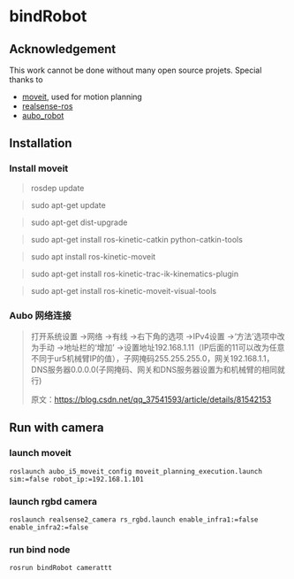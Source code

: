# bindRobot

## Acknowledgement

This work cannot be done without many open source projets. Special thanks to

- [moveit](https://github.com/ros-planning/moveit), used for motion planning
- [realsense-ros](https://github.com/IntelRealSense/realsense-ros)
- [aubo_robot](https://github.com/ZhouYixuanRobtic/aubo_robot_realsense)

## Installation

### Install moveit

>rosdep update

>sudo apt-get update

>sudo apt-get dist-upgrade

>sudo apt-get install ros-kinetic-catkin python-catkin-tools

>sudo apt install ros-kinetic-moveit

>sudo apt-get install ros-kinetic-trac-ik-kinematics-plugin

>sudo apt-get install ros-kinetic-moveit-visual-tools


### Aubo 网络连接

> 打开系统设置
> ->网络
> ->有线
> ->右下角的选项
> ->IPv4设置
> ->‘方法’选项中改为手动
> ->地址栏的‘增加’
> ->设置地址192.168.1.11（IP后面的11可以改为任意不同于ur5机械臂IP的值），子网掩码255.255.255.0，网关192.168.1.1，DNS服务器0.0.0.0(子网掩码、网关和DNS服务器设置为和机械臂的相同就行)
>
> 原文：https://blog.csdn.net/qq_37541593/article/details/81542153 

## Run with camera

### launch moveit

`roslaunch aubo_i5_moveit_config moveit_planning_execution.launch  sim:=false robot_ip:=192.168.1.101`

### launch rgbd camera

`roslaunch realsense2_camera rs_rgbd.launch enable_infra1:=false enable_infra2:=false`

### run bind node

`rosrun bindRobot camerattt`

